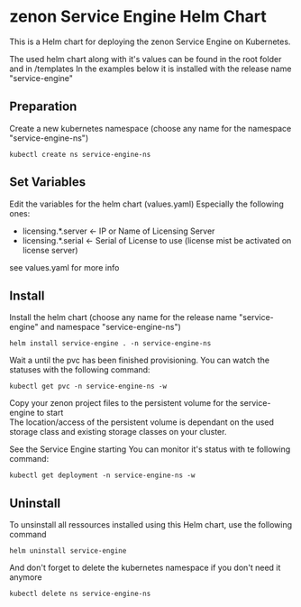 # zenon Service Engine Helm Chart

This is a Helm chart for deploying the zenon Service Engine on Kubernetes.

The used helm chart along with it's values can be found in the root folder and in /templates
In the examples below it is installed with the release name "service-engine"

## Preparation

Create a new kubernetes namespace (choose any name for the namespace "service-engine-ns")
```
kubectl create ns service-engine-ns
```

## Set Variables

Edit the variables for the helm chart (values.yaml) Especially the following ones:
- licensing.*.server  <- IP or Name of Licensing Server
- licensing.*.serial  <- Serial of License to use (license mist be activated on license server)

see values.yaml for more info

## Install

Install the helm chart (choose any name for the release name "service-engine" and namespace "service-engine-ns")
```
helm install service-engine . -n service-engine-ns
```

Wait a  until the pvc has been finished provisioning.
You can watch the statuses with the following command:
```
kubectl get pvc -n service-engine-ns -w
```

Copy your zenon project files to the persistent volume for the service-engine to start  
The location/access of the persistent volume is dependant on the used storage class and existing storage classes on your cluster.

See the Service Engine starting
You can monitor it's status with te following command:
```
kubectl get deployment -n service-engine-ns -w
```


## Uninstall

To unsinstall all ressources installed using this Helm chart, use the following command
```
helm uninstall service-engine
```

And don't forget to delete the kubernetes namespace if you don't need it anymore
```
kubectl delete ns service-engine-ns
```
